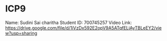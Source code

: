 # ICP9
Name: Sudini Sai charitha
Student ID: 700745257
Video Link: https://drive.google.com/file/d/1iVzDx592E2opV9A5ATqfELjAyTBLeEY2/view?usp=sharing
